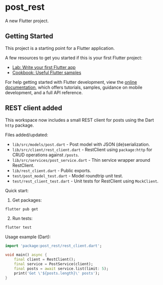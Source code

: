 # post_rest

A new Flutter project.

## Getting Started

This project is a starting point for a Flutter application.

A few resources to get you started if this is your first Flutter project:

- [Lab: Write your first Flutter app](https://docs.flutter.dev/get-started/codelab)
- [Cookbook: Useful Flutter samples](https://docs.flutter.dev/cookbook)

For help getting started with Flutter development, view the
[online documentation](https://docs.flutter.dev/), which offers tutorials,
samples, guidance on mobile development, and a full API reference.

## REST client added

This workspace now includes a small REST client for posts using the Dart `http` package.

Files added/updated:
- `lib/src/models/post.dart` - Post model with JSON (de)serialization.
- `lib/src/client/rest_client.dart` - RestClient using `package:http` for CRUD operations against `/posts`.
- `lib/src/services/post_service.dart` - Thin service wrapper around RestClient.
- `lib/rest_client.dart` - Public exports.
- `test/post_model_test.dart` - Model roundtrip unit test.
- `test/rest_client_test.dart` - Unit tests for RestClient using `MockClient`.

Quick start:

1. Get packages:

```bash
flutter pub get
```

2. Run tests:

```bash
flutter test
```

Usage example (Dart):

```dart
import 'package:post_rest/rest_client.dart';

void main() async {
	final client = RestClient();
	final service = PostService(client);
	final posts = await service.list(limit: 5);
	print('Got \'${posts.length}\' posts');
}
```
